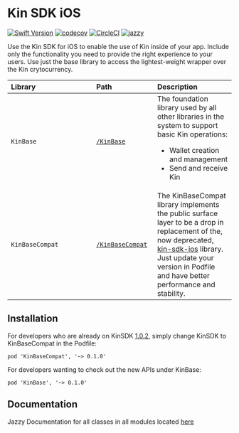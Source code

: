 #  Kin SDK iOS
[![Swift Version](https://img.shields.io/badge/Swift-5.0-orange.svg)](https://swift.org)
[![codecov](https://codecov.io/gh/kinecosystem/kin-ios/branch/master/graph/badge.svg?token=WB9BS3J2VY)](https://codecov.io/gh/kinecosystem/kin-ios)
[![CircleCI](https://img.shields.io/circleci/build/gh/kinecosystem/kin-ios/master?token=554b0d33a552795e7bcd927bbba119434918cacc)](https://circleci.com/gh/kinecosystem/kin-ios)
[![jazzy](https://img.shields.io/badge/docs-jazzy-blue)](https://kinecosystem.github.io/kin-ios/docs/index.html)

Use the Kin SDK for iOS to enable the use of Kin inside of your app. Include only the functionality you need to provide the right experience to your users. Use just the base library to access the lightest-weight wrapper over the Kin crytocurrency.


| Library&nbsp;&nbsp;&nbsp;&nbsp;&nbsp;&nbsp;&nbsp;&nbsp;&nbsp;&nbsp;&nbsp;&nbsp;&nbsp;&nbsp;&nbsp;&nbsp;&nbsp;&nbsp;&nbsp;&nbsp;&nbsp;&nbsp;&nbsp;&nbsp;&nbsp;&nbsp;&nbsp;&nbsp; |Path&nbsp;&nbsp;&nbsp;&nbsp;&nbsp;&nbsp;&nbsp;&nbsp;&nbsp;&nbsp;&nbsp;&nbsp;&nbsp;&nbsp;&nbsp;&nbsp;&nbsp;&nbsp;&nbsp;&nbsp; | Description                                                                                                                                                                                                                                                                               |
|:--------------------------------------------------------------------------------------------------------------------------------------------------------------------------------------|:-----------------------------------------------------------------------------------------------------------------------------|:------------------------------------------------------------------------------------------------------------------------------------------------------------------------------------------------------------------------------------------------------------------------------------------|
| `KinBase`                                                                                                                                                                                | [`/KinBase`](KinBase)                                                                                                             | The foundation library used by all other libraries in the system to support basic Kin operations: <ul><li>Wallet creation and management</li><li>Send and receive Kin</li></ul>                                                                                                           |
| `KinBaseCompat`                                                                                                                                                                         | [`/KinBaseCompat`](KinBaseCompat)                                                                                                | The KinBaseCompat library implements the public surface layer to be a drop in replacement of the, now deprecated, [kin-sdk-ios](https://github.com/kinecosystem/kin-sdk-ios) library. Just update your version in Podfile and have better performance and stability. |

## Installation
For developers who are already on KinSDK [1.0.2](https://github.com/kinecosystem/kin-sdk-ios/releases/tag/1.0.2), simply change KinSDK to KinBaseCompat in the Podfile:
```
pod 'KinBaseCompat', '~> 0.1.0'
```

For developers wanting to check out the new APIs under KinBase:
```
pod 'KinBase', '~> 0.1.0'
```

## Documentation
Jazzy Documentation for all classes in all modules located [here](https://kinecosystem.github.io/kin-ios/docs/index.html)

